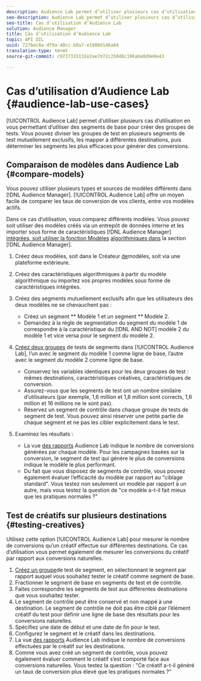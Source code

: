 ```yaml
---
description: Audience Lab permet d’utiliser plusieurs cas d’utilisation en vous permettant d’utiliser des segments de base pour créer des groupes de tests. Vous pouvez diviser les groupes de test en plusieurs segments de test mutuellement exclusifs, les mapper à différentes destinations, puis déterminer les segments les plus efficaces pour générer des conversions.
seo-description: Audience Lab permet d’utiliser plusieurs cas d’utilisation en vous permettant d’utiliser des segments de base pour créer des groupes de tests. Vous pouvez diviser les groupes de test en plusieurs segments de test mutuellement exclusifs, les mapper à différentes destinations, puis déterminer les segments les plus efficaces pour générer des conversions.
seo-title: Cas d’utilisation d’Audience Lab
solution: Audience Manager
title: Cas d’utilisation d’Audience Lab
topic: API DIL
uuid: 727bec8a-df9a-40cc-b8a7-e1980d146a84
translation-type: tm+mt
source-git-commit: c9737315132e2ae7d72c250d8c196abe8d9e0e43

---
```



# Cas d’utilisation d’Audience Lab {#audience-lab-use-cases}

[!UICONTROL Audience Lab] permet d’utiliser plusieurs cas d’utilisation en vous permettant d’utiliser des segments de base pour créer des groupes de tests. Vous pouvez diviser les groupes de test en plusieurs segments de test mutuellement exclusifs, les mapper à différentes destinations, puis déterminer les segments les plus efficaces pour générer des conversions.

## Comparaison de modèles dans Audience Lab {#compare-models}

Vous pouvez utiliser plusieurs types et sources de modèles différents dans [!DNL Audience Manager]. [!UICONTROL Audience Lab] offre un moyen facile de comparer les taux de conversion de vos clients, entre vos modèles actifs.

<!-- audience-lab-compare-models.xml -->

Dans ce cas d’utilisation, vous comparez différents modèles. Vous pouvez soit utiliser des modèles créés via un entrepôt de données interne et les importer sous forme de caractéristiques [!DNL Audience Manager] [intégrées, soit utiliser la fonction Modèles](../../features/traits/create-onboarded-rule-based-traits.md#create-rules-based-or-onboarded-traits) [algorithmiques dans](../../features/algorithmic-models/understanding-models.md) la section [!DNL Audience Manager].

1. Créez deux modèles, soit dans le Créateur [de](../../features/algorithmic-models/create-model.md)modèles, soit via une plateforme extérieure.
1. Créez des caractéristiques [](../../features/traits/create-algorithmic-traits.md) algorithmiques à partir du modèle algorithmique ou importez vos propres modèles sous forme de caractéristiques intégrées.
1. Créez des segments mutuellement exclusifs afin que les utilisateurs des deux modèles ne se chevauchent pas :

   * Créez un segment ** Modèle 1 et un segment ** Modèle 2.
   * Demandez à la règle de segmentation du segment *du* modèle 1 de correspondre à la caractéristique du [!DNL AND NOT] modèle 2 du modèle 1 et vice versa pour le segment *du* modèle 2.

1. [Créez deux groupes](../../features/audience-lab/audience-lab-manage-test-groups.md#create-test-groups) de tests de segments dans [!UICONTROL Audience Lab], l’un avec le segment *du* modèle 1 comme ligne de base, l’autre avec le segment *du* modèle 2 comme ligne de base.

   * Conservez les variables identiques pour les deux groupes de test : mêmes destinations, caractéristiques créatives, caractéristiques de conversion.
   * Assurez-vous que les segments de test ont un nombre similaire d’utilisateurs (par exemple, 1,6 million et 1,8 million sont corrects, 1,6 million et 16 millions ne le sont pas).
   * Réservez un segment de contrôle dans chaque groupe de tests de segment de test. Vous pouvez ainsi réserver une petite partie de chaque segment et ne pas les cibler explicitement dans le test.

1. Examinez les résultats :

   * La vue [des rapports](../../features/audience-lab/audience-lab-reporting-view.md) Audience Lab indique le nombre de conversions générées par chaque modèle. Pour les campagnes basées sur la conversion, le segment de test qui génère le plus de conversions indique le modèle le plus performant.
   * Du fait que vous disposez de segments de contrôle, vous pouvez également évaluer l’efficacité du modèle par rapport au "ciblage standard". Vous testez non seulement un modèle par rapport à un autre, mais vous testez la question de "ce modèle a-t-il fait mieux que les pratiques normales ?"

## Test de créatifs sur plusieurs destinations {#testing-creatives}

<!-- audience-lab-creatives-across-destinations.xml -->

Utilisez cette option [!UICONTROL Audience Lab] pour mesurer le nombre de conversions qu’un créatif effectue sur différentes destinations. Ce cas d’utilisation vous permet également de mesurer les conversions du créatif par rapport aux conversions naturelles.

1. [Créez un groupe](../../features/audience-lab/audience-lab-manage-test-groups.md#create-test-groups)de test de segment, en sélectionnant le segment par rapport auquel vous souhaitez tester le créatif comme segment de base.
1. Fractionner le segment de base en segments de test et de contrôle.
1. Faites correspondre les segments de test aux différentes destinations que vous souhaitez tester.
1. Le segment de contrôle peut être conservé et non mappé à une destination. Le segment de contrôle ne doit pas être ciblé par l’élément créatif du test pour définir une ligne de base des résultats pour les conversions naturelles.
1. Spécifiez une date de début et une date de fin pour le test.
1. Configurez le segment et le créatif dans les destinations.
1. La vue [des rapports](../../features/audience-lab/audience-lab-reporting-view.md) Audience Lab indique le nombre de conversions effectuées par le créatif sur les destinations.
1. Comme vous avez créé un segment de contrôle, vous pouvez également évaluer comment le créatif s’est comporté face aux conversions naturelles. Vous testez la question : "Ce créatif a-t-il généré un taux de conversion plus élevé que les pratiques normales ?"
